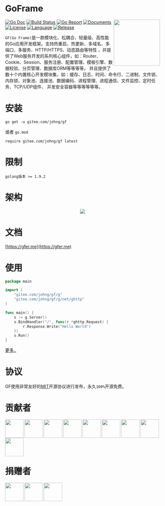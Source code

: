 # GoFrame
<img align="right" height="150px" src="https://gfer.me/cover.png">

[![Go Doc](https://godoc.org/github.com/johng-cn/gf?status.svg)](https://godoc.org/github.com/johng-cn/gf) 
[![Build Status](https://travis-ci.org/johng-cn/gf.svg?branch=master)](https://travis-ci.org/johng-cn/gf) 
[![Go Report](https://goreportcard.com/badge/github.com/johng-cn/gf)](https://goreportcard.com/report/github.com/johng-cn/gf) 
[![Documents](https://img.shields.io/badge/docs-100%25-green.svg)](https://gfer.me) 
[![License](https://img.shields.io/github/license/johng-cn/gf.svg?style=flat)](https://github.com/johng-cn/gf)
[![Language](https://img.shields.io/badge/language-go-blue.svg)](https://github.com/johng-cn/gf)
[![Release](https://img.shields.io/github/release/johng-cn/gf.svg?style=flat)](https://github.com/johng-cn/gf/releases)

<!--
[![Code Coverage](https://codecov.io/gh/johng-cn/gf/branch/master/graph/badge.svg)](https://codecov.io/gh/johng-cn/gf)
[![Code Helper](https://www.codetriage.com/johng-cn/gf/badges/users.svg)](https://www.codetriage.com/johng-cn/gf) 
--> 

`GF(Go Frame)`是一款模块化、松耦合、轻量级、高性能的Go应用开发框架。支持热重启、热更新、多域名、多端口、多服务、HTTP/HTTPS、动态路由等特性
，并提供了Web服务开发的系列核心组件，如：Router、Cookie、Session、服务注册、配置管理、模板引擎、数据校验、分页管理、数据库ORM等等等等，
并且提供了数十个内置核心开发模块集，如：缓存、日志、时间、命令行、二进制、文件锁、内存锁、对象池、连接池、数据编码、进程管理、进程通信、文件监控、定时任务、TCP/UDP组件、
并发安全容器等等等等等等。

# 安装
```html
go get -u gitee.com/johng/gf
```
或者
`go.mod`
```
require gitee.com/johng/gf latest
```
# 限制
```shell
golang版本 >= 1.9.2
```

# 架构
<div align=center>
<img src="https://gfer.me/images/arch.png"/>
</div>


# 文档
[https://gfer.me](https://gfer.me)


# 使用
```go
package main

import (
    "gitee.com/johng/gf/g"
    "gitee.com/johng/gf/g/net/ghttp"
)

func main() {
    s := g.Server()
    s.BindHandler("/", func(r *ghttp.Request) {
        r.Response.Write("Hello World")
    })
    s.Run()
}
```

[更多..](https://gfer.me/start/index)


# 协议

GF使用非常友好的[MIT](LICENSE)开源协议进行发布，永久`100%`开源免费。

# 贡献者

<a href="https://gitee.com/johng" target="_blank" title="John"><img src="https://gitee.com/uploads/27/1309327_johng.png?1530630243" width="60" align="left"></a>

<a href="https://gitee.com/wenzi1" target="_blank" title="蚊子"><img src="https://gfer.me/images/contributors/wenzi.png" width="60" align="left"></a>

<a href="https://gitee.com/zseeker" target="_blank" title="zseeker"><img src="https://gfer.me/images/contributors/zseeker.png" width="60" align="left"></a>

<a href="https://gitee.com/ymrjqyy" target="_blank" title="一墨染尽青衣颜"><img src="https://gfer.me/images/contributors/ymrjqyy.png" width="60" align="left"></a>

<a href="https://github.com/chenyang351" target="_blank" title="chenyang351"><img src="https://avatars1.githubusercontent.com/u/30063958?s=60&v=4" width="60" align="left"></a>

<a href="https://gitee.com/wxkj" target="_blank" title="wxkj"><img src="https://gitee.com/uploads/56/91356_wxkj.png" width="60" align="left"></a>

<a href="https://github.com/wxkj001" target="_blank" title="3wxkj001
"><img src="https://avatars0.githubusercontent.com/u/7794279?s=60&v=4" width="60" align="left"></a>

<a href="https://gitee.com/zhangjinfu" target="_blank" title="张金富"><img src="https://gfer.me/images/contributors/zjf.png" width="60" align="left"></a>

<a href="https://gitee.com/garfieldkwong" target="_blank" title="GarfieldKwong"><img src="https://gfer.me/images/contributors/garfieldkwong.png" width="60" align="left"></a>

&nbsp;

&nbsp;

# 捐赠者

<a href="https://gitee.com/zfan_codes" target="_blank" title="范钟"><img src="https://images.gitee.com/uploads/32/2044832_zfan_codes.png" width="60" align="left"></a>

<a href="https://gitee.com/hailaz" target="_blank" title="HaiLaz"><img src="https://gitee.com/uploads/87/1273187_hailaz.png" width="60" align="left"></a>

<a href="https://gitee.com/mg91" target="_blank" title="mg91"><img src="https://images.gitee.com/uploads/30/1410930_mg91.png" width="60" align="left"></a>